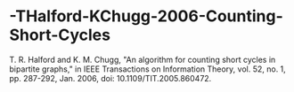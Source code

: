 # -THalford-KChugg-2006-Counting-Short-Cycles
T. R. Halford and K. M. Chugg, "An algorithm for counting short cycles in bipartite graphs," in IEEE Transactions on Information Theory, vol. 52, no. 1, pp. 287-292, Jan. 2006, doi: 10.1109/TIT.2005.860472.

